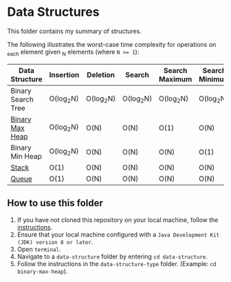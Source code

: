 # Data Structures

This folder contains my summary of structures.

The following illustrates the worst-case time complexity for operations on <sub>each</sub> element given <sub>N</sub> elements (where `N >= 1`):

Data Structure           | Insertion               | Deletion                | Search                   | Search Maximum            | Search Minimum
------------------------ | ----------------------- | ----------------------- | -----------------------  | -----------------------   | -----------------------
Binary Search Tree       | O(log<sub>2</sub>N)      | O(log<sub>2</sub>N)      | O(log<sub>2</sub>N)      | O(log<sub>2</sub>N)       | O(log<sub>2</sub>N)
[Binary Max Heap](https://github.com/shumarb/notes-and-code/tree/main/data-structures/binary-max-heap)         | O(log<sub>2</sub>N)      | O(N)                    | O(N)                     | O(1)                      | O(N)
Binary Min Heap          | O(log<sub>2</sub>N)      | O(N)                    | O(N)                     | O(N)                      | O(1)
[Stack](https://github.com/shumarb/notes-and-code/tree/main/data-structures/stack)                   | O(1)                    | O(N)                    | O(N)                     | O(N)                      | O(N)   
[Queue](https://github.com/shumarb/notes-and-code/tree/main/data-structures/queue)                    | O(1)                    | O(N)                    | O(N)                     | O(N)                      | O(N)   

## How to use this folder
1. If you have not cloned this repository on your local machine, follow the [instructions](https://github.com/shumarb/notes-and-code#how-to-use-this-repository).
2. Ensure that your local machine configured with a `Java Development Kit (JDK) version 8 or later`.
3. Open `terminal`.
4. Navigate to a `data-structure` folder by entering `cd data-structure`.
5. Follow the instructions in the `data-structure-type` folder. (Example: `cd binary-max-heap`).
